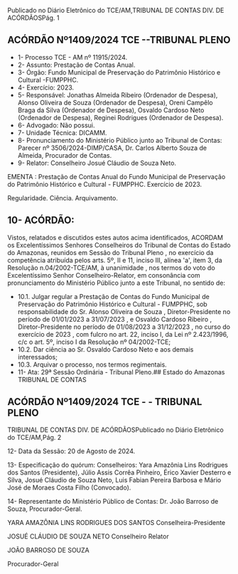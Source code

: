 Publicado  no  Diário  Eletrônico do TCE/AM,TRIBUNAL DE CONTAS DIV. DE ACÓRDÃOSPág. 1

## ACÓRDÃO Nº1409/2024  TCE --TRIBUNAL PLENO

- 1- Processo TCE - AM nº 11915/2024.
- 2- Assunto: Prestação de Contas Anual.
- 3- Órgão: Fundo  Municipal  de  Preservação  do  Patrimônio  Histórico  e Cultural -FUMPPHC.
- 4- Exercício: 2023.
- 5- Responsável: Jonathas Almeida Ribeiro (Ordenador de Despesa), Alonso Oliveira de Souza  (Ordenador  de  Despesa),  Oreni  Campêlo  Braga  da  Silva  (Ordenador  de Despesa),  Osvaldo  Cardoso  Neto  (Ordenador  de  Despesa),  Reginei Rodrigues (Ordenador de Despesa).
- 6- Advogado: Não possui.
- 7- Unidade Técnica: DICAMM.
- 8- Pronunciamento  do  Ministério  Público  junto  ao  Tribunal  de  Contas: Parecer  nº 3506/2024-DIMP/CASA, Dr. Carlos Alberto Souza de Almeida, Procurador de Contas.
- 9- Relator: Conselheiro Josué Cláudio de Souza Neto.

EMENTA : Prestação  de  Contas  Anual  do  Fundo Municipal de Preservação do Patrimônio Histórico e Cultural - FUMPPHC. Exercício de 2023.

Regularidade. Ciência. Arquivamento.

## 10-  ACÓRDÃO:

Vistos, relatados e discutidos estes autos acima identificados, ACORDAM os Excelentíssimos Senhores Conselheiros do Tribunal de Contas do Estado do Amazonas, reunidos em Sessão do Tribunal Pleno , no exercício da competência atribuída pelos arts. 5º, II e 11, inciso III, alínea 'a', item 3, da Resolução n.04/2002-TCE/AM, à unanimidade , nos termos do voto do Excelentíssimo Senhor Conselheiro-Relator, em consonância com pronunciamento do Ministério Público junto a este Tribunal, no sentido de:

- 10.1. Julgar regular a Prestação de Contas do Fundo Municipal de Preservação  do  Patrimônio  Histórico  e  Cultural  -  FUMPPHC,  sob responsabilidade do Sr. Alonso Oliveira de Souza , Diretor-Presidente no período de 01/01/2023 a 31/07/2023 , e Osvaldo Cardoso Ribeiro , Diretor-Presidente  no período  de  01/08/2023  a  31/12/2023 ,  no  curso do exercício  de  2023 , com  fulcro  no  art.  22,  inciso  I,  da  Lei  nº 2.423/1996, c/c o art. 5º, inciso I da Resolução nº 04/2002-TCE;
- 10.2. Dar ciência ao Sr. Osvaldo Cardoso Neto e aos demais interessados;
- 10.3. Arquivar o processo, nos termos regimentais.
- 11-  Ata: 29ª Sessão Ordinária - Tribunal Pleno.## Estado do Amazonas TRIBUNAL DE CONTAS

## ACÓRDÃO Nº1409/2024  TCE - - TRIBUNAL PLENO

TRIBUNAL DE CONTAS DIV. DE ACÓRDÃOSPublicado  no  Diário  Eletrônico do TCE/AM,Pág. 2

12-  Data da Sessão: 20 de Agosto de 2024.

13-  Especificação  do  quórum: Conselheiros:  Yara  Amazônia  Lins  Rodrigues  dos Santos (Presidente), Júlio Assis Corrêa Pinheiro, Érico Xavier Desterro e Silva, Josué Cláudio de Souza Neto, Luis Fabian Pereira Barbosa e Mário José de Moraes Costa Filho (Convocado).

14-  Representante  do  Ministério  Público  de  Contas: Dr.  João  Barroso  de  Souza, Procurador-Geral.

YARA AMAZÔNIA LINS RODRIGUES DOS SANTOS Conselheira-Presidente

JOSUÉ CLÁUDIO DE SOUZA NETO Conselheiro Relator

JOÃO BARROSO DE SOUZA

Procurador-Geral